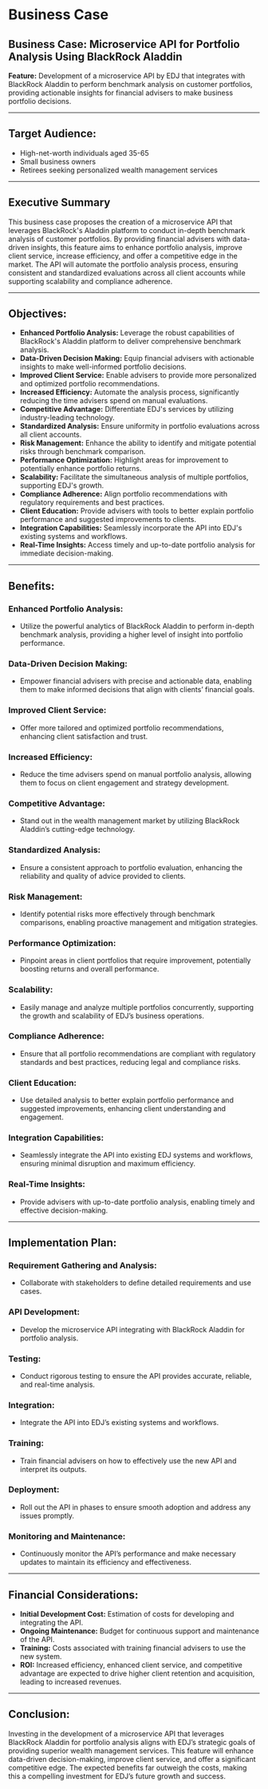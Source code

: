 # Business Case

## Business Case: Microservice API for Portfolio Analysis Using BlackRock Aladdin

**Feature:** Development of a microservice API by EDJ that integrates with BlackRock Aladdin to perform benchmark analysis on customer portfolios, providing actionable insights for financial advisers to make business portfolio decisions.

---

## Target Audience:
- High-net-worth individuals aged 35-65
- Small business owners
- Retirees seeking personalized wealth management services

---

## Executive Summary
This business case proposes the creation of a microservice API that leverages BlackRock's Aladdin platform to conduct in-depth benchmark analysis of customer portfolios. By providing financial advisers with data-driven insights, this feature aims to enhance portfolio analysis, improve client service, increase efficiency, and offer a competitive edge in the market. The API will automate the portfolio analysis process, ensuring consistent and standardized evaluations across all client accounts while supporting scalability and compliance adherence.

---

## Objectives:
- **Enhanced Portfolio Analysis:** Leverage the robust capabilities of BlackRock's Aladdin platform to deliver comprehensive benchmark analysis.
- **Data-Driven Decision Making:** Equip financial advisers with actionable insights to make well-informed portfolio decisions.
- **Improved Client Service:** Enable advisers to provide more personalized and optimized portfolio recommendations.
- **Increased Efficiency:** Automate the analysis process, significantly reducing the time advisers spend on manual evaluations.
- **Competitive Advantage:** Differentiate EDJ's services by utilizing industry-leading technology.
- **Standardized Analysis:** Ensure uniformity in portfolio evaluations across all client accounts.
- **Risk Management:** Enhance the ability to identify and mitigate potential risks through benchmark comparison.
- **Performance Optimization:** Highlight areas for improvement to potentially enhance portfolio returns.
- **Scalability:** Facilitate the simultaneous analysis of multiple portfolios, supporting EDJ's growth.
- **Compliance Adherence:** Align portfolio recommendations with regulatory requirements and best practices.
- **Client Education:** Provide advisers with tools to better explain portfolio performance and suggested improvements to clients.
- **Integration Capabilities:** Seamlessly incorporate the API into EDJ's existing systems and workflows.
- **Real-Time Insights:** Access timely and up-to-date portfolio analysis for immediate decision-making.

---

## Benefits:

### Enhanced Portfolio Analysis:
- Utilize the powerful analytics of BlackRock Aladdin to perform in-depth benchmark analysis, providing a higher level of insight into portfolio performance.

### Data-Driven Decision Making:
- Empower financial advisers with precise and actionable data, enabling them to make informed decisions that align with clients’ financial goals.

### Improved Client Service:
- Offer more tailored and optimized portfolio recommendations, enhancing client satisfaction and trust.

### Increased Efficiency:
- Reduce the time advisers spend on manual portfolio analysis, allowing them to focus on client engagement and strategy development.

### Competitive Advantage:
- Stand out in the wealth management market by utilizing BlackRock Aladdin’s cutting-edge technology.

### Standardized Analysis:
- Ensure a consistent approach to portfolio evaluation, enhancing the reliability and quality of advice provided to clients.

### Risk Management:
- Identify potential risks more effectively through benchmark comparisons, enabling proactive management and mitigation strategies.

### Performance Optimization:
- Pinpoint areas in client portfolios that require improvement, potentially boosting returns and overall performance.

### Scalability:
- Easily manage and analyze multiple portfolios concurrently, supporting the growth and scalability of EDJ’s business operations.

### Compliance Adherence:
- Ensure that all portfolio recommendations are compliant with regulatory standards and best practices, reducing legal and compliance risks.

### Client Education:
- Use detailed analysis to better explain portfolio performance and suggested improvements, enhancing client understanding and engagement.

### Integration Capabilities:
- Seamlessly integrate the API into existing EDJ systems and workflows, ensuring minimal disruption and maximum efficiency.

### Real-Time Insights:
- Provide advisers with up-to-date portfolio analysis, enabling timely and effective decision-making.

---

## Implementation Plan:

### Requirement Gathering and Analysis:
- Collaborate with stakeholders to define detailed requirements and use cases.

### API Development:
- Develop the microservice API integrating with BlackRock Aladdin for portfolio analysis.

### Testing:
- Conduct rigorous testing to ensure the API provides accurate, reliable, and real-time analysis.

### Integration:
- Integrate the API into EDJ’s existing systems and workflows.

### Training:
- Train financial advisers on how to effectively use the new API and interpret its outputs.

### Deployment:
- Roll out the API in phases to ensure smooth adoption and address any issues promptly.

### Monitoring and Maintenance:
- Continuously monitor the API’s performance and make necessary updates to maintain its efficiency and effectiveness.

---

## Financial Considerations:

- **Initial Development Cost:** Estimation of costs for developing and integrating the API.
- **Ongoing Maintenance:** Budget for continuous support and maintenance of the API.
- **Training:** Costs associated with training financial advisers to use the new system.
- **ROI:** Increased efficiency, enhanced client service, and competitive advantage are expected to drive higher client retention and acquisition, leading to increased revenues.

---

## Conclusion:
Investing in the development of a microservice API that leverages BlackRock Aladdin for portfolio analysis aligns with EDJ’s strategic goals of providing superior wealth management services. This feature will enhance data-driven decision-making, improve client service, and offer a significant competitive edge. The expected benefits far outweigh the costs, making this a compelling investment for EDJ’s future growth and success.